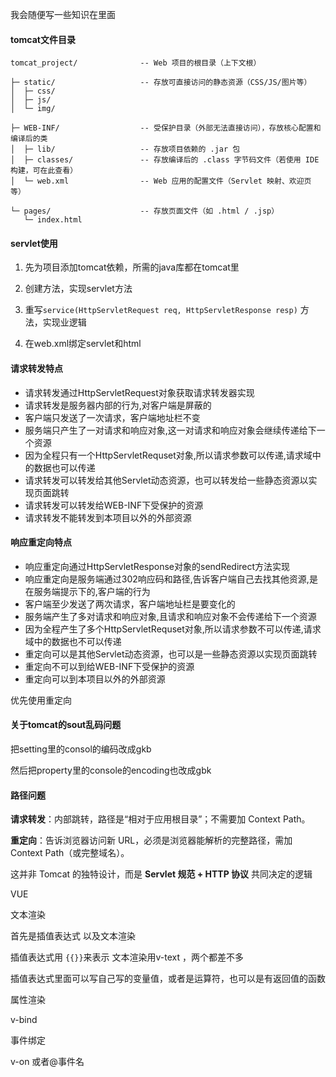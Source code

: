 我会随便写一些知识在里面





#### tomcat文件目录

```
tomcat_project/              -- Web 项目的根目录（上下文根）

├─ static/                   -- 存放可直接访问的静态资源（CSS/JS/图片等）
│  ├─ css/
│  ├─ js/
│  └─ img/

├─ WEB-INF/                  -- 受保护目录（外部无法直接访问），存放核心配置和编译后的类
│  ├─ lib/                   -- 存放项目依赖的 .jar 包
│  ├─ classes/               -- 存放编译后的 .class 字节码文件（若使用 IDE 构建，可在此查看）
│  └─ web.xml                -- Web 应用的配置文件（Servlet 映射、欢迎页等）

└─ pages/                    -- 存放页面文件（如 .html / .jsp）
   └─ index.html
```





#### servlet使用

1. 先为项目添加tomcat依赖，所需的java库都在tomcat里
2. 创建方法，实现servlet方法

3. 重写`service(HttpServletRequest req, HttpServletResponse resp)` 方法，实现业逻辑

4. 在web.xml绑定servlet和html







#### 请求转发特点

- 请求转发通过HttpServletRequest对象获取请求转发器实现
- 请求转发是服务器内部的行为,对客户端是屏蔽的
- 客户端只发送了一次请求，客户端地址栏不变
- 服务端只产生了一对请求和响应对象,这一对请求和响应对象会继续传递给下一个资源
- 因为全程只有一个HttpServletRequset对象,所以请求参数可以传递,请求域中的数据也可以传递
- 请求转发可以转发给其他Servlet动态资源，也可以转发给一些静态资源以实现页面跳转
- 请求转发可以转发给WEB-INF下受保护的资源
- 请求转发不能转发到本项目以外的外部资源





#### 响应重定向特点

- 响应重定向通过HttpServletResponse对象的sendRedirect方法实现
- 响应重定向是服务端通过302响应码和路径,告诉客户端自己去找其他资源,是在服务端提示下的,客户端的行为
- 客户端至少发送了两次请求，客户端地址栏是要变化的
- 服务端产生了多对请求和响应对象,且请求和响应对象不会传递给下一个资源
- 因为全程产生了多个HttpServletRequset对象,所以请求参数不可以传递,请求域中的数据也不可以传递
- 重定向可以是其他Servlet动态资源，也可以是一些静态资源以实现页面跳转
- 重定向不可以到给WEB-INF下受保护的资源
- 重定向可以到本项目以外的外部资源



优先使用重定向





#### 关于tomcat的sout乱码问题



把setting里的consol的编码改成gkb

然后把property里的console的encoding也改成gbk





#### 路径问题

**请求转发**：内部跳转，路径是“相对于应用根目录”；不需要加 Context Path。

**重定向**：告诉浏览器访问新 URL，必须是浏览器能解析的完整路径，需加 Context Path（或完整域名）。

这并非 Tomcat 的独特设计，而是 **Servlet 规范 + HTTP 协议** 共同决定的逻辑





VUE

文本渲染

首先是插值表达式 以及文本渲染

插值表达式用 `{{}}`来表示 文本渲染用v-text ，两个都差不多

插值表达式里面可以写自己写的变量值，或者是运算符，也可以是有返回值的函数



属性渲染

v-bind



事件绑定

v-on 或者@事件名
